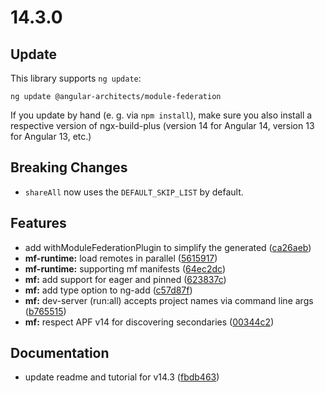 # 14.3.0

## Update

This library supports ``ng update``:

```
ng update @angular-architects/module-federation
```

If you update by hand (e. g. via ``npm install``), make sure you also install a respective version of ngx-build-plus (version 14 for Angular 14, version 13 for Angular 13, etc.)

## Breaking Changes

- ``shareAll`` now uses the ``DEFAULT_SKIP_LIST`` by default.

## Features

* add withModuleFederationPlugin to simplify the generated ([ca26aeb](https://github.com/angular-architects/module-federation-plugin/commit/ca26aeb38afc9304ac2c0231219e76e140b9bdc1))
* **mf-runtime:** load remotes in parallel ([5615917](https://github.com/angular-architects/module-federation-plugin/commit/561591707ee126bb13c12c3d9397ba2c94e50328))
* **mf-runtime:** supporting mf manifests ([64ec2dc](https://github.com/angular-architects/module-federation-plugin/commit/64ec2dc73a9429a04ce5c8ebadf9cb72d7ddaba2))
* **mf:** add support for eager and pinned ([623837c](https://github.com/angular-architects/module-federation-plugin/commit/623837c29052d441cde6ee5940ac54d7e868dce2))
* **mf:** add type option to ng-add ([c57d87f](https://github.com/angular-architects/module-federation-plugin/commit/c57d87f608e470045b2d3229715e8d1aa27ce43f))
* **mf:** dev-server (run:all) accepts project names via command line args ([b765515](https://github.com/angular-architects/module-federation-plugin/commit/b765515be5b663e7f6e8b6d828dbe36c872b2dd6))
* **mf:** respect APF v14 for discovering secondaries ([00344c2](https://github.com/angular-architects/module-federation-plugin/commit/00344c25ebf5c4282c8451658817742a74081249))

## Documentation

- update readme and tutorial for v14.3 ([fbdb463](https://github.com/angular-architects/module-federation-plugin/commit/fbdb463d3e1538d3147f93704afbc817f93c0f2d))


